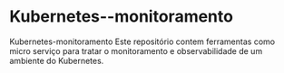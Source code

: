 # Kubernetes--monitoramento

Kubernetes-monitoramento Este repositório contem ferramentas como micro serviço  para tratar o monitoramento e observabilidade de um ambiente do Kubernetes.
